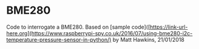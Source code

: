 # BME280
Code to interrogate a BME280.
Based on 
[sample code]([https://link-url-here.org](https://www.raspberrypi-spy.co.uk/2016/07/using-bme280-i2c-temperature-pressure-sensor-in-python/)
by Matt Hawkins, 21/01/2018



